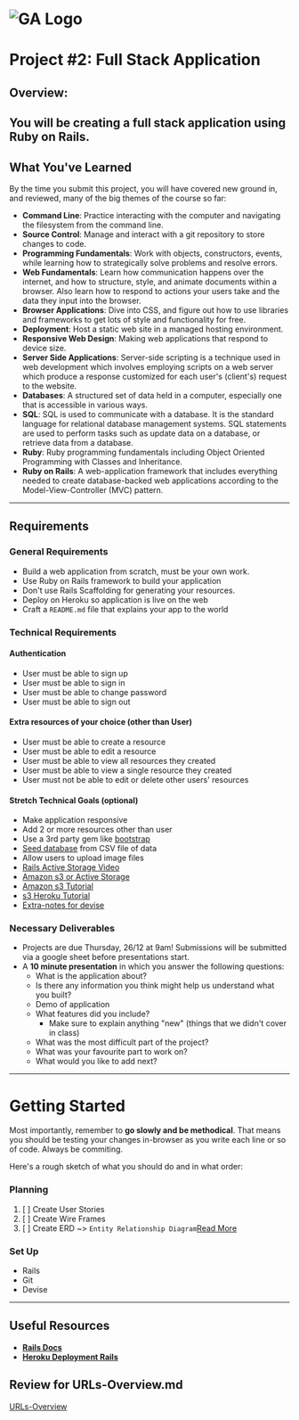 # ![GA Logo](https://ga-dash.s3.amazonaws.com/production/assets/logo-9f88ae6c9c3871690e33280fcf557f33.png) 

# Project #2: Full Stack Application

## Overview:

You will be creating a full stack application using Ruby on Rails.
---

## What You've Learned

By the time you submit this project, you will have covered new ground in, and reviewed, many of the big themes of the course so far:

- **Command Line**: Practice interacting with the computer and navigating the filesystem from the command line.
- **Source Control**: Manage and interact with a git repository to store changes to code.
- **Programming Fundamentals**: Work with objects, constructors, events, while learning how to strategically solve problems and resolve errors.
- **Web Fundamentals**: Learn how communication happens over the internet, and how to structure, style, and animate documents within a browser. Also learn how to respond to actions your users take and the data they input into the browser.
- **Browser Applications**: Dive into CSS, and figure out how to use libraries and frameworks to get lots of style and functionality for free.
- **Deployment**: Host a static web site in a managed hosting environment.
- **Responsive Web Design**: Making web applications that respond to device size.
- **Server Side Applications**: Server-side scripting is a technique used in web development which involves employing scripts on a web server which produce a response customized for each user's (client's) request to the website.
- **Databases**: A structured set of data held in a computer, especially one that is accessible in various ways.
- **SQL**: SQL is used to communicate with a database. It is the standard language for relational database management systems. SQL statements are used to perform tasks such as update data on a database, or retrieve data from a database.
- **Ruby**: Ruby programming fundamentals including Object Oriented Programming with Classes and Inheritance.
- **Ruby on Rails**: A web-application framework that includes everything needed to create database-backed web applications according to the Model-View-Controller (MVC) pattern.

---

## Requirements

### General Requirements

- Build a web application from scratch, must be your own work.
- Use Ruby on Rails framework to build your application
- Don't use Rails Scaffolding for generating your resources.
- Deploy on Heroku so application is live on the web
- Craft a `README.md` file that explains your app to the world

### Technical Requirements

#### Authentication
- User must be able to sign up
- User must be able to sign in
- User must be able to change password
- User must be able to sign out

#### Extra resources of your choice (other than User)
- User must be able to create a resource
- User must be able to edit a resource
- User must be able to view all resources they created
- User must be able to view a single resource they created
- User must not be able to edit or delete other users' resources

#### Stretch Technical Goals (optional)

- Make application responsive
- Add 2 or more resources other than user
- Use a 3rd party gem like [bootstrap](https://github.com/twbs/bootstrap-rubygem) 
- [Seed database](https://gorails.com/episodes/intro-to-importing-from-csv) from CSV file of data
- Allow users to upload image files 
- [Rails Active Storage Video](https://gorails.com/episodes/file-uploading-with-activestorage-rails-5-2)
- [Amazon s3 or Active Storage](./AWS-and-ActiveStorage.md) 
- [Amazon s3 Tutorial](https://medium.com/alturasoluciones/setting-up-rails-5-active-storage-with-amazon-s3-3d158cf021ff)
- [s3 Heroku Tutorial](https://devcenter.heroku.com/articles/direct-to-s3-image-uploads-in-rails)
- [Extra-notes for devise](./Extra-notes-devise.md)
### Necessary Deliverables
- Projects are due Thursday, 26/12 at 9am!  Submissions will be submitted via a google sheet before presentations start.
- A **10 minute presentation** in which you answer the following questions:
  - What is the application about?
  - Is there any information you think might help us understand what you built?
  - Demo of application
  - What features did you include?
    - Make sure to explain anything "new" (things that we didn't cover in class)
  - What was the most difficult part of the project?
  - What was your favourite part to work on?
  - What would you like to add next?
---
# Getting Started

Most importantly, remember to **go slowly and be methodical**. That means you
should be testing your changes in-browser as you write each line or so of code.
Always be commiting.

Here's a rough sketch of what you should do and in what order:

### Planning

1.  [ ] Create User Stories
1.  [ ] Create Wire Frames
1.  [ ] Create ERD ~> `Entity Relationship Diagram`[Read More](https://www.guru99.com/er-diagram-tutorial-dbms.html)

### Set Up

- Rails 
- Git
- Devise
---

## Useful Resources

- **[Rails Docs](https://guides.rubyonrails.org/getting_started.html)**
- **[Heroku Deployment Rails](https://devcenter.heroku.com/articles/getting-started-with-rails5)**
## Review for URLs-Overview.md
[URLs-Overview](./URLs-Overview.md)
